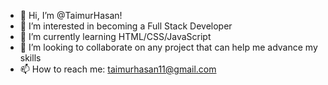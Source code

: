 - 👋 Hi, I’m @TaimurHasan!
- 👀 I’m interested in becoming a Full Stack Developer
- 🌱 I’m currently learning HTML/CSS/JavaScript
- 💞️ I’m looking to collaborate on any project that can help me advance my skills
- 📫 How to reach me: taimurhasan11@gmail.com

<!---
TaimurHasan/TaimurHasan is a ✨ special ✨ repository because its `README.md` (this file) appears on your GitHub profile.
You can click the Preview link to take a look at your changes.
--->
